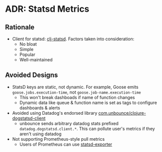 ADR: Statsd Metrics
=============

Rationale
---------

- Client for statsd: [clj-statsd](https://github.com/pyr/clj-statsd). Factors taken into consideration:
  - No bloat
  - Simple 
  - Popular
  - Well-maintained
  

Avoided Designs
---------

- StatsD keys are static, not dynamic. For example, Goose emits `goose.jobs.execution-time`, not `goose.job-name.execution-time`
  - This won't break dashboads if name of function changes
  - Dynamic data like queue & function name is set as tags to configure dashboards & alerts
- Avoided using Datadog's endorsed library [com.unbounce/clojure-dogstatsd-client](https://github.com/unbounce/clojure-dogstatsd-client)
  - unbounce sends arbitrary datadog stats prefixed `datadog.dogstatsd.client.*`. This can pollute user's metrics if they aren't using datadog
- Not supporting Prometheus-style pull metrics
  - Users of Prometheus can use [statsd-exporter](https://github.com/prometheus/statsd_exporter)

